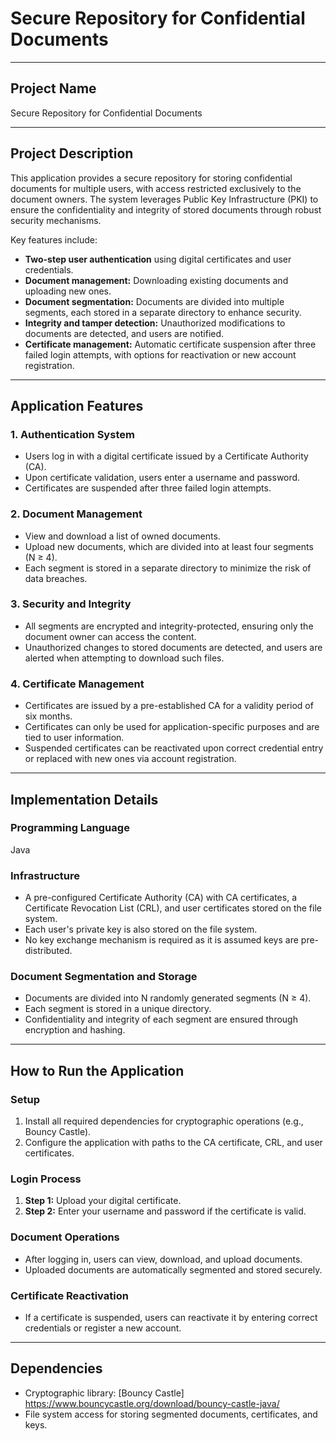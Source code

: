 # Secure Repository for Confidential Documents

---

## Project Name
Secure Repository for Confidential Documents

---

## Project Description
This application provides a secure repository for storing confidential documents for multiple users, with access restricted exclusively to the document owners. The system leverages Public Key Infrastructure (PKI) to ensure the confidentiality and integrity of stored documents through robust security mechanisms.

Key features include:
- **Two-step user authentication** using digital certificates and user credentials.
- **Document management:** Downloading existing documents and uploading new ones.
- **Document segmentation:** Documents are divided into multiple segments, each stored in a separate directory to enhance security.
- **Integrity and tamper detection:** Unauthorized modifications to documents are detected, and users are notified.
- **Certificate management:** Automatic certificate suspension after three failed login attempts, with options for reactivation or new account registration.

---

## Application Features

### 1. Authentication System
- Users log in with a digital certificate issued by a Certificate Authority (CA).
- Upon certificate validation, users enter a username and password.
- Certificates are suspended after three failed login attempts.

### 2. Document Management
- View and download a list of owned documents.
- Upload new documents, which are divided into at least four segments (N ≥ 4).
- Each segment is stored in a separate directory to minimize the risk of data breaches.

### 3. Security and Integrity
- All segments are encrypted and integrity-protected, ensuring only the document owner can access the content.
- Unauthorized changes to stored documents are detected, and users are alerted when attempting to download such files.

### 4. Certificate Management
- Certificates are issued by a pre-established CA for a validity period of six months.
- Certificates can only be used for application-specific purposes and are tied to user information.
- Suspended certificates can be reactivated upon correct credential entry or replaced with new ones via account registration.

---

## Implementation Details

### Programming Language
Java

### Infrastructure
- A pre-configured Certificate Authority (CA) with CA certificates, a Certificate Revocation List (CRL), and user certificates stored on the file system.
- Each user's private key is also stored on the file system.
- No key exchange mechanism is required as it is assumed keys are pre-distributed.

### Document Segmentation and Storage
- Documents are divided into N randomly generated segments (N ≥ 4).
- Each segment is stored in a unique directory.
- Confidentiality and integrity of each segment are ensured through encryption and hashing.

---

## How to Run the Application

### Setup
1. Install all required dependencies for cryptographic operations (e.g., Bouncy Castle).
2. Configure the application with paths to the CA certificate, CRL, and user certificates.

### Login Process
1. **Step 1:** Upload your digital certificate.
2. **Step 2:** Enter your username and password if the certificate is valid.

### Document Operations
- After logging in, users can view, download, and upload documents.
- Uploaded documents are automatically segmented and stored securely.

### Certificate Reactivation
- If a certificate is suspended, users can reactivate it by entering correct credentials or register a new account.

---

## Dependencies
- Cryptographic library: [Bouncy Castle] https://www.bouncycastle.org/download/bouncy-castle-java/
- File system access for storing segmented documents, certificates, and keys.

